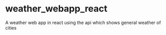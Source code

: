 # weather_webapp_react
A weather web app in react using the api which shows general weather of cities

